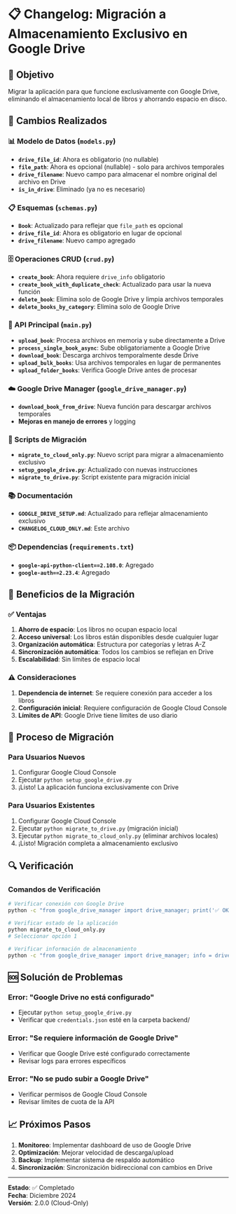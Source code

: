 # 📋 Changelog: Migración a Almacenamiento Exclusivo en Google Drive

## 🎯 Objetivo
Migrar la aplicación para que funcione exclusivamente con Google Drive, eliminando el almacenamiento local de libros y ahorrando espacio en disco.

## 🔄 Cambios Realizados

### 📊 Modelo de Datos (`models.py`)
- **`drive_file_id`**: Ahora es obligatorio (no nullable)
- **`file_path`**: Ahora es opcional (nullable) - solo para archivos temporales
- **`drive_filename`**: Nuevo campo para almacenar el nombre original del archivo en Drive
- **`is_in_drive`**: Eliminado (ya no es necesario)

### 📋 Esquemas (`schemas.py`)
- **`Book`**: Actualizado para reflejar que `file_path` es opcional
- **`drive_file_id`**: Ahora es obligatorio en lugar de opcional
- **`drive_filename`**: Nuevo campo agregado

### 🗄️ Operaciones CRUD (`crud.py`)
- **`create_book`**: Ahora requiere `drive_info` obligatorio
- **`create_book_with_duplicate_check`**: Actualizado para usar la nueva función
- **`delete_book`**: Elimina solo de Google Drive y limpia archivos temporales
- **`delete_books_by_category`**: Elimina solo de Google Drive

### 🚀 API Principal (`main.py`)
- **`upload_book`**: Procesa archivos en memoria y sube directamente a Drive
- **`process_single_book_async`**: Sube obligatoriamente a Google Drive
- **`download_book`**: Descarga archivos temporalmente desde Drive
- **`upload_bulk_books`**: Usa archivos temporales en lugar de permanentes
- **`upload_folder_books`**: Verifica Google Drive antes de procesar

### ☁️ Google Drive Manager (`google_drive_manager.py`)
- **`download_book_from_drive`**: Nueva función para descargar archivos temporales
- **Mejoras en manejo de errores** y logging

### 🔧 Scripts de Migración
- **`migrate_to_cloud_only.py`**: Nuevo script para migrar a almacenamiento exclusivo
- **`setup_google_drive.py`**: Actualizado con nuevas instrucciones
- **`migrate_to_drive.py`**: Script existente para migración inicial

### 📚 Documentación
- **`GOOGLE_DRIVE_SETUP.md`**: Actualizado para reflejar almacenamiento exclusivo
- **`CHANGELOG_CLOUD_ONLY.md`**: Este archivo

### 📦 Dependencias (`requirements.txt`)
- **`google-api-python-client==2.108.0`**: Agregado
- **`google-auth==2.23.4`**: Agregado

## 🎯 Beneficios de la Migración

### ✅ Ventajas
1. **Ahorro de espacio**: Los libros no ocupan espacio local
2. **Acceso universal**: Los libros están disponibles desde cualquier lugar
3. **Organización automática**: Estructura por categorías y letras A-Z
4. **Sincronización automática**: Todos los cambios se reflejan en Drive
5. **Escalabilidad**: Sin límites de espacio local

### ⚠️ Consideraciones
1. **Dependencia de internet**: Se requiere conexión para acceder a los libros
2. **Configuración inicial**: Requiere configuración de Google Cloud Console
3. **Límites de API**: Google Drive tiene límites de uso diario

## 🚀 Proceso de Migración

### Para Usuarios Nuevos
1. Configurar Google Cloud Console
2. Ejecutar `python setup_google_drive.py`
3. ¡Listo! La aplicación funciona exclusivamente con Drive

### Para Usuarios Existentes
1. Configurar Google Cloud Console
2. Ejecutar `python migrate_to_drive.py` (migración inicial)
3. Ejecutar `python migrate_to_cloud_only.py` (eliminar archivos locales)
4. ¡Listo! Migración completa a almacenamiento exclusivo

## 🔍 Verificación

### Comandos de Verificación
```bash
# Verificar conexión con Google Drive
python -c "from google_drive_manager import drive_manager; print('✅ OK' if drive_manager.service else '❌ Error')"

# Verificar estado de la aplicación
python migrate_to_cloud_only.py
# Seleccionar opción 1

# Verificar información de almacenamiento
python -c "from google_drive_manager import drive_manager; info = drive_manager.get_storage_info(); print(f'Tamaño: {info[\"total_size_mb\"]} MB')"
```

## 🆘 Solución de Problemas

### Error: "Google Drive no está configurado"
- Ejecutar `python setup_google_drive.py`
- Verificar que `credentials.json` esté en la carpeta backend/

### Error: "Se requiere información de Google Drive"
- Verificar que Google Drive esté configurado correctamente
- Revisar logs para errores específicos

### Error: "No se pudo subir a Google Drive"
- Verificar permisos de Google Cloud Console
- Revisar límites de cuota de la API

## 📈 Próximos Pasos

1. **Monitoreo**: Implementar dashboard de uso de Google Drive
2. **Optimización**: Mejorar velocidad de descarga/upload
3. **Backup**: Implementar sistema de respaldo automático
4. **Sincronización**: Sincronización bidireccional con cambios en Drive

---

**Estado**: ✅ Completado  
**Fecha**: Diciembre 2024  
**Versión**: 2.0.0 (Cloud-Only) 